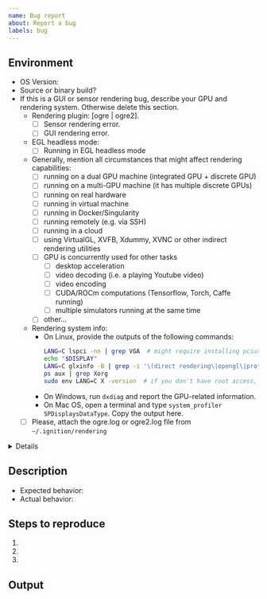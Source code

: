 ```yaml
---
name: Bug report
about: Report a bug
labels: bug
---
```


<!-- If you're not sure whether your problem is a bug, please ask a question at
https://robotics.stackexchange.com instead.-->

## Environment
* OS Version: <!-- e.g, Ubuntu 20.04 -->
* Source or binary build?
  <!-- If binary, which version? -->
  <!-- If source, which branch and what is the latest commit? -->
* If this is a GUI or sensor rendering bug, describe your GPU and rendering system. Otherwise delete this section. <!-- If you do not know some values, leave them out. But please, at least give a try to finding them - they are really helpful when debugging rendering errors. -->
    - Rendering plugin: [ogre | ogre2]. <!-- You can find it in the logs of Gazebo it outputs to console when you launch it with `-v 3` or `-v 4` argument. -->
      - [ ] Sensor rendering error. <!-- Search for message like "[Msg] Loading plugin [ignition-rendering-ogre]" (not starting with "[GUI]"). -->
      - [ ] GUI rendering error. <!-- Search for message like "[GUI] [Msg] Loading plugin [ignition-rendering-ogre2] -->
    - EGL headless mode:
      - [ ] Running in EGL headless mode <!-- only available since Ignition Fortress, GPU display is specified as /dev/dri/card* instead of :0 -->
    - Generally, mention all circumstances that might affect rendering capabilities: <!-- remove lines that do not apply to keep the list short -->
      - [ ] running on a dual GPU machine (integrated GPU + discrete GPU)
      - [ ] running on a multi-GPU machine (it has multiple discrete GPUs)
      - [ ] running on real hardware
      - [ ] running in virtual machine
      - [ ] running in Docker/Singularity
      - [ ] running remotely (e.g. via SSH)
      - [ ] running in a cloud
      - [ ] using VirtualGL, XVFB, Xdummy, XVNC or other indirect rendering utilities
      - [ ] GPU is concurrently used for other tasks
        - [ ] desktop acceleration
        - [ ] video decoding (i.e. a playing Youtube video)
        - [ ] video encoding
        - [ ] CUDA/ROCm computations (Tensorflow, Torch, Caffe running)
        - [ ] multiple simulators running at the same time
      - [ ] other...
    - Rendering system info:
      - On Linux, provide the outputs of the following commands:
          ```bash
          LANG=C lspci -nn | grep VGA  # might require installing pciutils
          echo "$DISPLAY"
          LANG=C glxinfo -B | grep -i '\(direct rendering\|opengl\|profile\)'  # might require installing mesa-utils package
          ps aux | grep Xorg
          sudo env LANG=C X -version  # if you don't have root access, try to tell the version of Xorg e.g. via package manager
          ```
      - On Windows, run `dxdiag` and report the GPU-related information.
      - On Mac OS, open a terminal and type `system_profiler SPDisplaysDataType`. Copy the output here.
        <!-- Please note that GUI rendering is not supported on macOS. -->
    - [ ] Please, attach the ogre.log or ogre2.log file from  `~/.ignition/rendering` <!-- Choose the relevant version based on what you checked in the "Rendering plugin" question. -->

<details>

```
# paste log here
```

</details>

## Description
* Expected behavior: <!-- Tell us what you expected to happen -->
* Actual behavior: <!-- What happened instead -->

## Steps to reproduce
<!-- Provide steps so we can try to reproduce this issue -->

1.
2.
3.

## Output
<!-- Provide screenshots, console logs, backtraces, and/or anything that could
be useful to us resolving this issue -->
